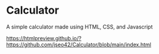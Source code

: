 # Calculator
A simple calculator made using HTML, CSS, and Javascript

https://htmlpreview.github.io/?https://github.com/jseo42/Calculator/blob/main/index.html